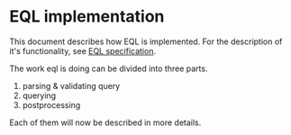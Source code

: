 # EQL implementation 
This document describes how EQL is implemented. For the description of it's functionality, see [EQL specification](./eql_spec.md). 

The work eql is doing can be divided into three parts.
1. parsing & validating query
2. querying
3. postprocessing 

Each of them will now be described in more details.